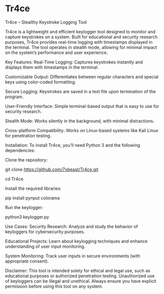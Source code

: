 # Tr4ce
Tr4ce – Stealthy Keystroke Logging Tool

Tr4ce is a lightweight and efficient keylogger tool designed to monitor and capture keystrokes on a system. Built for educational and security research purposes, Tr4ce provides real-time logging with timestamps displayed in the terminal. The tool operates in stealth mode, allowing for minimal impact on the system’s performance and user experience.

Key Features:
Real-Time Logging: Captures keystrokes instantly and displays them with timestamps in the terminal.

Customizable Output: Differentiates between regular characters and special keys using color-coded formatting.

Secure Logging: Keystrokes are saved in a text file upon termination of the program.

User-Friendly Interface: Simple terminal-based output that is easy to use for security research.

Stealth Mode: Works silently in the background, with minimal distractions.

Cross-platform Compatibility: Works on Linux-based systems like Kali Linux for penetration testing.

Installation:
To install Tr4ce, you’ll need Python 3 and the following dependencies:

Clone the repository:

git clone https://github.com/7xbeast/Tr4ce.git

cd Tr4ce

Install the required libraries:

pip install pynput colorama

Run the keylogger:

python3 keylogger.py


Use Cases:
Security Research: Analyze and study the behavior of keyloggers for cybersecurity purposes.

Educational Projects: Learn about keylogging techniques and enhance understanding of user input monitoring.

System Monitoring: Track user inputs in secure environments (with appropriate consent).

Disclaimer:
This tool is intended solely for ethical and legal use, such as educational purposes or authorized penetration testing. Unauthorized use of keyloggers can be illegal and unethical. Always ensure you have explicit permission before using this tool on any system.

